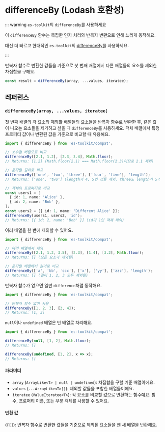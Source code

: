 # differenceBy (Lodash 호환성)

::: warning `es-toolkit`의 `differenceBy`를 사용하세요

이 `differenceBy` 함수는 복잡한 인자 처리와 반복자 변환으로 인해 느리게 동작해요.

대신 더 빠르고 현대적인 `es-toolkit`의 [differenceBy](../../array/differenceBy.md)를 사용하세요.

:::

반복자 함수로 변환한 값들을 기준으로 첫 번째 배열에서 다른 배열들의 요소를 제외한 차집합을 구해요.

```typescript
const result = differenceBy(array, ...values, iteratee);
```

## 레퍼런스

### `differenceBy(array, ...values, iteratee)`

첫 번째 배열의 각 요소와 제외할 배열들의 요소들을 반복자 함수로 변환한 후, 같은 값이 나오는 요소들을 제거하고 싶을 때 `differenceBy`를 사용하세요. 객체 배열에서 특정 프로퍼티 값이나 변환된 값을 기준으로 비교할 때 유용해요.

```typescript
import { differenceBy } from 'es-toolkit/compat';

// 소수점 버림으로 비교
differenceBy([2.1, 1.2], [2.3, 3.4], Math.floor);
// Returns: [1.2] (Math.floor(2.1) === Math.floor(2.3)이므로 2.1 제외)

// 문자열 길이로 비교
differenceBy(['one', 'two', 'three'], ['four', 'five'], 'length');
// Returns: ['one', 'two'] (length가 4, 5인 것들 제외, three도 length가 5라 제외)

// 객체의 프로퍼티로 비교
const users1 = [
  { id: 1, name: 'Alice' },
  { id: 2, name: 'Bob' },
];
const users2 = [{ id: 1, name: 'Different Alice' }];
differenceBy(users1, users2, 'id');
// Returns: [{ id: 2, name: 'Bob' }] (id가 1인 객체 제외)
```

여러 배열을 한 번에 제외할 수 있어요.

```typescript
import { differenceBy } from 'es-toolkit/compat';

// 여러 배열에서 제외
differenceBy([2.1, 1.2, 3.5], [2.3], [1.4], [3.2], Math.floor);
// Returns: [] (모든 요소가 제외됨)

// 문자열 배열에서 길이로 비교
differenceBy(['a', 'bb', 'ccc'], ['x'], ['yy'], ['zzz'], 'length');
// Returns: [] (길이 1, 2, 3 모두 제외됨)
```

반복자 함수가 없으면 일반 `difference`처럼 동작해요.

```typescript
import { differenceBy } from 'es-toolkit/compat';

// 반복자 함수 없이 사용
differenceBy([1, 2, 3], [2, 4]);
// Returns: [1, 3]
```

`null`이나 `undefined` 배열은 빈 배열로 처리해요.

```typescript
import { differenceBy } from 'es-toolkit/compat';

differenceBy(null, [1, 2], Math.floor);
// Returns: []

differenceBy(undefined, [1, 2], x => x);
// Returns: []
```

#### 파라미터

- `array` (`ArrayLike<T> | null | undefined`): 차집합을 구할 기준 배열이에요.
- `values` (`...ArrayLike<T>[]`): 제외할 값들을 포함한 배열들이에요.
- `iteratee` (`ValueIteratee<T>`): 각 요소를 비교할 값으로 변환하는 함수예요. 함수, 프로퍼티 이름, 또는 부분 객체를 사용할 수 있어요.

#### 반환 값

(`T[]`): 반복자 함수로 변환한 값들을 기준으로 제외된 요소들을 뺀 새 배열을 반환해요.
